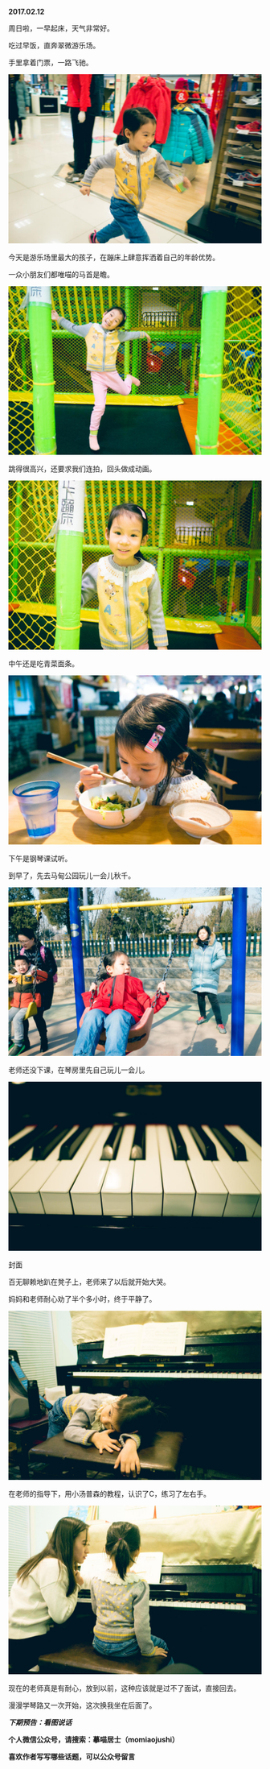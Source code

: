 
          
            
**2017.02.12**

周日啦，一早起床，天气非常好。

吃过早饭，直奔翠微游乐场。

手里拿着门票，一路飞驰。




![](img/51001-29c95d1ef9a9e46e.jpg)




今天是游乐场里最大的孩子，在蹦床上肆意挥洒着自己的年龄优势。

一众小朋友们都唯喵的马首是瞻。




![](img/51001-f80e16125e877f4c.jpg)




跳得很高兴，还要求我们连拍，回头做成动画。




![](img/51001-8e33b5bddc2b8c6e.jpg)




中午还是吃青菜面条。




![](img/51001-4b2fa6f5971a9395.jpg)




下午是钢琴课试听。

到早了，先去马甸公园玩儿一会儿秋千。




![](img/51001-a6d180c87c67f02a.jpg)




老师还没下课，在琴房里先自己玩儿一会儿。




![](img/51001-9e6e5108d5e96a83.jpg)

封面


百无聊赖地趴在凳子上，老师来了以后就开始大哭。

妈妈和老师耐心劝了半个多小时，终于平静了。




![](img/51001-f21771d4846dcdf9.jpg)




在老师的指导下，用小汤普森的教程，认识了C，练习了左右手。




![](img/51001-def9344a1f921a01.jpg)




现在的老师真是有耐心，放到以前，这种应该就是过不了面试，直接回去。

漫漫学琴路又一次开始，这次换我坐在后面了。


***下期预告：看图说话***


**个人微信公众号，请搜索：摹喵居士（momiaojushi）**

**喜欢作者写写哪些话题，可以公众号留言**

          
        